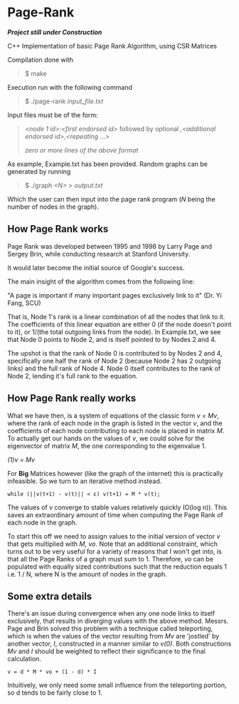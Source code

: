 # Page-Rank

***Project still under Construction***

C++ Implementation of basic Page Rank Algorithm, using CSR Matrices

Compilation done with

> $ make

Execution run with the following command

> $ ./page-rank *input_file.txt*

Input files must be of the form:

> *<node 1 id>:\<first endorsed id>* followed by optional *,\<additional endorsed id>,<repeating ...>*
>
> *zero or more lines of the above format*

As example, Example.txt has been provided. Random graphs can be generated by running 

> $ ./graph *\<N>* > *output.txt*

Which the user can then input into the page rank program \(*N* being the number of nodes in the graph).

## How Page Rank works

Page Rank was developed between 1995 and 1998 by Larry Page and Sergey Brin, while conducting research at Stanford University.

It would later become the initial source of Google's success.

The main insight of the algorithm comes from the following line: 

"A page is important if many important pages exclusively link to it" \(Dr. Yi Fang, SCU)

That is, Node 1's rank is a linear combination of all the nodes that link to it. The coefficients of this linear equation are either 0 \(if the node doesn't point to it), or 1/\(the total outgoing links from the node). In Example.txt, we see that Node 0 points to Node 2, and is itself pointed to by Nodes 2 and 4.

The upshot is that the rank of Node 0 is contributed to by Nodes 2 and 4, specifically one half the rank of Node 2 \(because Node 2 has 2 outgoing links) and the full rank of Node 4. Node 0 itself contributes to the rank of Node 2, lending it's full rank to the equation.

## How Page Rank really works

What we have then, is a system of equations of the classic form *v = Mv*, where the rank of each node in the graph is listed in the vector *v*, and the coefficients of each node contributing to each node is placed in matrix *M*. To actually get our hands on the values of *v*, we could solve for the eigenvector of matrix *M*, the one corresponding to the eigenvalue 1.

*\(1)v = Mv*

For **Big** Matrices however \(like the graph of the internet) this is practically infeasible. So we turn to an iterative method instead.

` while (||v(t+1) - v(t)|| < ε) v(t+1) = M * v(t); `

The values of *v* converge to stable values relatively quickly \(O\(log n)). This saves an extraordinary amount of time when computing the Page Rank of each node in the graph.

To start this off we need to assign values to the initial version of vector *v* that gets multiplied with *M*, *vo*. Note that an additional constraint, which turns out to be very useful for a variety of reasons that I won't get into, is that all the Page Ranks of a graph must sum to 1. Therefore, *vo* can be populated with equally sized contributions such that the reduction equals 1 i.e. 1 / N, where N is the amount of nodes in the graph.

## Some extra details

There's an issue during convergence when any one node links to itself exclusively, that results in diverging values with the above method. Messrs. Page and Brin solved this problem with a technique called teleporting, which is when the values of the vector resulting from *Mv* are 'jostled' by another vector, *I*, constructed in a manner similar to *v\(0)*. Both constructions *Mv* and *I* should be weighted to reflect their significance to the final calculation. 

` v = d * M * vo + (1 - d) * I `

Intuitively, we only need some small influence from the teleporting portion, so d tends to be fairly close to 1.
